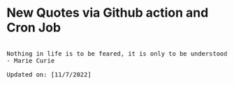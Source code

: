 # New Quotes via Github action and Cron Job

<pre>
<!-- #quote -->
Nothing in life is to be feared, it is only to be understood. Now is the time to understand more, so that we may fear less.
- Marie Curie

Updated on: [11/7/2022]
<!-- #quoteEnd -->
</pre>
